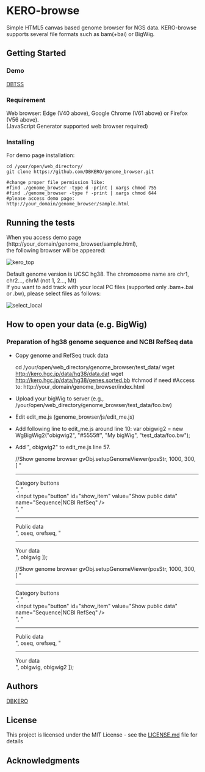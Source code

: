 KERO-browse
====

Simple HTML5 canvas based genome browser for NGS data.
KERO-browse supports several file formats such as bam(+bai) or BigWig.

## Getting Started

### Demo

[DBTSS](https://dbtss.hgc.jp/#kero:chr1:99,950,000-100,050,000)

### Requirement

Web browser: Edge (V40 above), Google Chrome (V61 above) or Firefox (V56 above).  
(JavaScript Generator supported web browser required)

### Installing
For demo page installation:

    cd /your/open/web_directory/
    git clone https://github.com/DBKERO/genome_browser.git
    
    #change proper file permission like:
    #find ./genome_browser -type d -print | xargs chmod 755
    #find ./genome_browser -type f -print | xargs chmod 644
    #please access demo page: http://your_domain/genome_browser/sample.html


## Running the tests

When you access demo page (http://your_domain/genome_browser/sample.html),  
the following browser will be appeared:

![kero_top](http://kero.hgc.jp/images/kero_demo/demo_top.png "kero_top")

Default genome version is UCSC hg38. The chromosome name are chr1, chr2..., chrM (not 1, 2..., Mt)  
If you want to add track with your local PC files (supported only .bam+.bai or .bw), please select files as follows:

![select_local](http://kero.hgc.jp/images/kero_demo/select_local_file.png "select local")

## How to open your data (e.g. BigWig)

### Preparation of hg38 genome sequence and NCBI RefSeq data
- Copy genome and RefSeq truck data

    cd /your/open/web_directory/genome_browser/test_data/
    wget http://kero.hgc.jp/data/hg38/data.dat
    wget http://kero.hgc.jp/data/hg38/genes.sorted.bb
    #chmod if need
    #Access to: http://your_domain/genome_browser/index.html

- Upload your bigWig to server (e.g., /your/open/web_directory/genome_browser/test_data/foo.bw)
- Edit edit_me.js (genome_browser/js/edit_me.js)
- Add following line to edit_me.js around line 10:
   var obigwig2 = new WgBigWig2("obigwig2", "#5555ff", "My bigWig", "test_data/foo.bw");
- Add ", obigwig2" to edit_me.js line 57.

    //Show genome browser
    gvObj.setupGenomeViewer(posStr, 1000, 300, [
        "<hr /><div>Category buttons</div>", 
        "<div><input type=\"button\" id=\"show_item\" value=\"Show public data\" name=\"Sequence|NCBI RefSeq\" /></div>",
        "<hr /><div>Public data</div>", 
        oseq, orefseq, 
        "<hr /><div>Your data</div>", 
        obigwig
    ]);


    //Show genome browser
    gvObj.setupGenomeViewer(posStr, 1000, 300, [
        "<hr /><div>Category buttons</div>", 
        "<div><input type=\"button\" id=\"show_item\" value=\"Show public data\" name=\"Sequence|NCBI RefSeq\" /></div>",
        "<hr /><div>Public data</div>", 
        oseq, orefseq, 
        "<hr /><div>Your data</div>", 
        obigwig, obigwig2
    ]);


## Authors

[DBKERO](https://github.com/DBKERO/)

## License

This project is licensed under the MIT License - see the [LICENSE.md](LICENSE.md) file for details

## Acknowledgments

